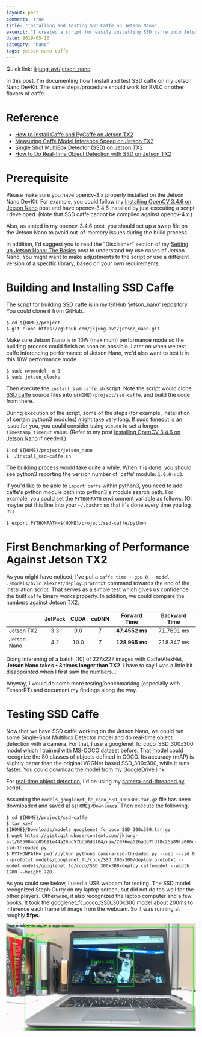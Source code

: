 ```yaml
---
layout: post
comments: true
title: "Installing and Testing SSD Caffe on Jetson Nano"
excerpt: "I created a script for easily installing SSD caffe onto Jetson Nano."
date: 2019-05-16
category: "nano"
tags: jetson nano caffe
---
```


Quick link: [jkjung-avt/jetson_nano](https://github.com/jkjung-avt/jetson_nano)

In this post, I'm documenting how I install and test SSD caffe on my Jetson Nano DevKit.  The same steps/procedure should work for BVLC or other flavors of caffe.

# Reference

* [How to Install Caffe and PyCaffe on Jetson TX2](https://jkjung-avt.github.io/caffe-on-tx2/)
* [Measuring Caffe Model Inference Speed on Jetson TX2](https://jkjung-avt.github.io/caffe-time/)
* [Single Shot MultiBox Detector (SSD) on Jetson TX2](https://jkjung-avt.github.io/ssd/)
* [How to Do Real-time Object Detection with SSD on Jetson TX2](https://jkjung-avt.github.io/camera-ssd-threaded/)

# Prerequisite

Please make sure you have opencv-3.x properly installed on the Jetson Nano DevKit.  For example, you could follow my [Installing OpenCV 3.4.6 on Jetson Nano](https://jkjung-avt.github.io/opencv-on-nano/) post and have opencv-3.4.6 installed by just executing a script I developed.  (Note that SSD caffe cannot be compiled against opencv-4.x.)

Also, as stated in my opencv-3.4.6 post, you should set up a swap file on the Jetson Nano to avoid out-of-memory issues during the build process.

In addition, I'd suggest you to read the "Disclaimer" section of my [Setting up Jetson Nano: The Basics](https://jkjung-avt.github.io/setting-up-nano/) post to understand my use cases of Jetson Nano.  You might want to make adjustments to the script or use a different version of a specific library, based on your own requirements.

# Building and Installing SSD Caffe

The script for building SSD caffe is in my GitHub 'jetson_nano' repository.  You could clone it from GitHub.

```
$ cd ${HOME}/project
$ git clone https://github.com/jkjung-avt/jetson_nano.git
```

Make sure Jetson Nano is in 10W (maximum) performance mode so the building process could finish as soon as possible.  Later on when we test caffe inferencing performance of Jetson Nano, we'd also want to test it in this 10W performance mode.

```shell
$ sudo nvpmodel -m 0
$ sudo jetson_clocks
```

Then execute the `install_ssd-caffe.sh` script.  Note the script would clone [SSD caffe](https://github.com/weiliu89/caffe/tree/ssd) source files into `${HOME}/project/ssd-caffe`, and build the code from there.

During execution of the script, some of the steps (for example, installation of certain python3 modules) might take very long.  If sudo timeout is an issue for you, you could consider using `visudo` to set a longer `timestamp_timeout` value.  (Refer to my post [Installing OpenCV 3.4.6 on Jetson Nano](https://jkjung-avt.github.io/opencv-on-nano/) if needed.)

```
$ cd ${HOME}/project/jetson_nano
$ ./install_ssd-caffe.sh
```

The building process would take quite a while.  When it is done, you should see python3 reporting the version number of 'caffe' module: `1.0.0-rc3`.

If you'd like to be able to `import caffe` within python3, you need to add caffe's python module path into python3's module search path.  For example, you could set the `PYTHONPATH` environment variable as follows.  (Or maybe put this line into your `~/.bashrc` so that it's done every time you log in.)

```shell
$ export PYTHONPATH=${HOME}/project/ssd-caffe/python
```

# First Benchmarking of Performance Against Jetson TX2

As you might have noticed, I've put a `caffe time --gpu 0 --model ./models/bvlc_alexnet/deploy.prototxt` command towards the end of the installation script.  That serves as a simple test which gives us confidence the built `caffe` binary works properly.  In addition, we could compare the numbers against Jetson TX2.

|             | JetPack |  CUDA | cuDNN |  Forward Time  | Backward Time |
| :---------- | :-----: | :---: | :---: | :------------: | :-----------: |
| Jetson TX2  |   3.3   |   9.0 |   7   | **47.4552 ms** |   71.7691 ms  |
| Jetson Nano |   4.2   |  10.0 |   7   | **128.965 ms** |   218.347 ms  |

Doing inferening of a batch (10) of 227x227 images with Caffe/AlexNet, **Jetson Nano takes ~3 times longer than TX2**.  I have to say I was a little bit disappointed when I first saw the numbers...

Anyway, I would do some more testing/benchmarking (especially with TensorRT) and document my findings along the way.

# Testing SSD Caffe

Now that we have SSD caffe working on the Jetson Nano, we could run some Single-Shot Multibox Detector model and do real-time object detection with a camera.  For that, I use a googlenet_fc_coco_SSD_300x300 model which I trained with MS-COCO dataset before.  That model could recognize the 80 classes of objects defined in COCO.  Its accuracy (mAP) is slightly better than the original VGGNet based SSD_300x300, while it runs faster.  You could download the model from [my GoogleDrive link](https://drive.google.com/file/d/1Ypt6H0sWI3W9I9dai5BXo2Uqsqs6tv5K/view?usp=sharing).

For [real-time object detection](https://jkjung-avt.github.io/camera-ssd-threaded/), I'd be using my [camera-ssd-threaded.py](https://gist.github.com/jkjung-avt/605904dc05691e44a26bc57bb50d3f04) script.

Assuming the `models_googlenet_fc_coco_SSD_300x300.tar.gz` file has been downloaded and saved at `${HOME}/Downloads`.  Then execute the following.

```shell
$ cd ${HOME}/project/ssd-caffe
$ tar xzvf ${HOME}/Downloads/models_googlenet_fc_coco_SSD_300x300.tar.gz
$ wget https://gist.githubusercontent.com/jkjung-avt/605904dc05691e44a26bc57bb50d3f04/raw/2076ea526adb7fdf8c25a89fa006ccefd9501263/camera-ssd-threaded.py
$ PYTHONPATH=`pwd`/python python3 camera-ssd-threaded.py --usb --vid 0 --prototxt models/googlenet_fc/coco/SSD_300x300/deploy.prototxt --model models/googlenet_fc/coco/SSD_300x300/deploy.caffemodel --width 1280 --height 720
```

As you could see below, I used a USB webcam for testing.  The SSD model recognized Steph Curry on my laptop screen, but did not do too well for the other players.  Otherwise, it also recognized the laptop computer and a few books.  It took the googlenet_fc_coco_SSD_300x300 model about 200ms to inference each frame of image from the webcam.  So it was running at roughly **5fps**.

![Inferencing with the googlenet_fc/coco/SSD_300x300 model](/assets/2019-05-16-ssd-caffe-on-nano/googlenet_fc_ssd.png)
